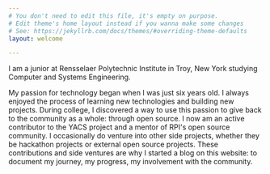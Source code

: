 ```yaml
---
# You don't need to edit this file, it's empty on purpose.
# Edit theme's home layout instead if you wanna make some changes
# See: https://jekyllrb.com/docs/themes/#overriding-theme-defaults
layout: welcome

---
```


I am a junior at Rensselaer Polytechnic Institute in Troy, New York studying Computer and Systems Engineering.

My passion for technology began when I was just six years old. I always enjoyed the process of learning new technologies and building new projects. During college, I discovered a way to use this passion to give back to the community as a whole: through open source. I now am an active contributor to the YACS project and a mentor of RPI's open source community. I occasionally do venture into other side projects, whether they be hackathon projects or external open source projects. These contributions and side ventures are why I started a blog on this website: to document my journey, my progress, my involvement with the community.

